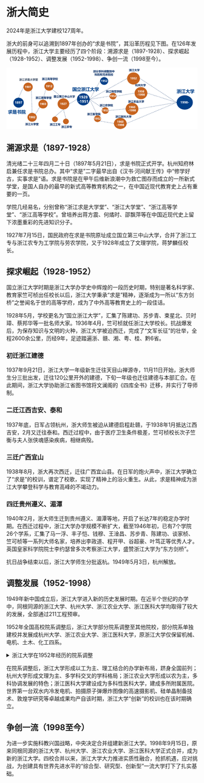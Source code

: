 # 浙大简史

2024年是浙江大学建校127周年。

浙大的前身可以追溯到1897年创办的“求是书院”，其沿革历程见下图。在126年发展历程中，浙江大学主要经历了四个阶段：溯源求是（1897-1928）、探求崛起（1928-1952）、调整发展（1952-1998）、争创一流（1998至今）。

![发展历程](../assets/history.png)

## 溯源求是（1897-1928）

清光绪二十三年四月二十日（1897年5月21日），求是书院正式开学。杭州知府林启兼任求是书院总办。其中“求是”二字最早出自《汉书·河间献王传》中“修学好古，实事求是”语。求是书院是在甲午后维新浪潮中为救亡图存而成立的一所新式学堂，是国人自办的最早的新式高等教育机构之一，在中国近现代教育史上占有重要的一页。

学院几经易名，分别曾称“浙江求是大学堂”、“浙江大学堂”、“浙江高等学堂”、“浙江高等学校”。曾培养出蒋方震、何燏时、邵飘萍等在中国近现代史上留下浓墨重彩的先进知识分子。

1927年7月15日，国民政府在求是书院原址成立国立第三中山大学，合并了浙江工专与浙江农专为工学院与劳农学院，又于1928年成立了文理学院，蒋梦麟任校长。

## 探求崛起（1928-1952）

国立浙江大学时期是浙江大学办学史中辉煌的一段历史时期，特别是著名科学家、教育家竺可桢出任校长以后，浙江大学秉承“求是”精神，逐渐成为一所以“东方剑桥”之誉闻名于世的高等学府，成为了中外高等教育史上的一段佳话。

1928年5月，学校更名为“国立浙江大学”，汇集了陈建功、苏步青、束星北、贝时璋、蔡邦华等一批名师大家。1936年4月，竺可桢就任浙江大学校长。抗战爆发后，为保存知识与文明的火种，浙江大学被迫西迁，完成了“文军长征”的壮举，全程2600余公里，历经9年，足迹踏遍浙、赣、湘、粤、桂、黔6省。

### 初迁浙江建德

1937年9月21日，浙江大学一年级新生迁往天目山禅源寺，11月11日开始，浙大师生分三批出发，迁往120公里开外的建德，下旬一年级也迁往建德与本部汇合。在此期间，浙江大学协助浙江省图书馆将文澜阁的《四库全书》迁移，并实行了导师制。

### 二迁江西吉安、泰和

1937年底，日军占领杭州，浙大师生被迫从建德启程赴赣，于1938年1月抵达江西吉安，2月又迁往泰和。西迁过程中，由于医疗卫生条件极差，竺可桢校长次子竺衡与夫人张侠魂感染疾病，相继病殁。

### 三迁广西宜山

1938年8月，浙大再次西迁，迁往广西宜山县。在日军的炮火声中，浙江大学确立了“求是”的校训，谱定了校歌，实现了精神上的浴火重生。从此，求是精神成为浙江大学攀登科学与教育高峰的不竭动力。

### 四迁贵州遵义、湄潭

1940年2月，浙大师生迁到贵州遵义、湄潭等地，开启了长达7年的稳定办学时期。在西迁过程中，浙江大学办学规模不断扩大，截至1946年初，已有7个学院26个学系，汇集了马一浮、丰子恺、钱穆、王淦昌、苏步青、陈建功、谈家桢、竺可桢等一系列大师名家，培养出李政道、程开甲、谷超豪、叶笃正等优秀人才。英国皇家科学院院士李约瑟曾多次考察浙江大学，盛赞浙江大学为“东方剑桥”。

抗日战争结束以后，浙江大学师生分批返杭。1949年5月3日，杭州解放。

## 调整发展（1952-1998）

1949年新中国成立后，浙江大学进入新的历史发展时期。在近半个世纪的办学中，同根同源的浙江大学、杭州大学、浙江农业大学、浙江医科大学均取得了较大的发展，全部通过211工程预审。

1952年全国高校院系调整后，浙江大学部分院系调整至其他院校，部分院系单独建校并发展成杭州大学、浙江农业大学、浙江医科大学，原浙江大学仅保留机械、电机、土木、化工四系。

<details><summary>浙江大学在1952年经历的院系调整</summary>
    浙江大学院系调整调入状况如下：<br>
    　　1952年2月，杭州之江大学的土木、机械两系并入浙大。<br>
    　　1953年，厦门大学的电机、土木、机械三个系各一部分并入浙大。<br>
    浙江大学院系调整调出状况如下：<br>
    　　理学院数学系、物理系、化学系、生物系分别并入复旦大学数学系、物理系、化学系、生物系。<br>
    　　理学院药学系并入上海第一医学院（今复旦大学上海医学院）。<br>
    　　理学院地理系分别并入华东师范大学，地理系气象组调入南京大学气象系，地理系全体学生调入南京大学。<br>
    　　文学院人类学系并入复旦大学生物系。<br>
    　　文学院部分师生调入北京大学、华东师范大学，部分并入浙江师范学院(后改名为杭州大学，1998年回归浙大)。<br>
    　　医学院与浙江省立医学院合并组建浙江医学院（后改名为浙江医科大学，1998年回归浙大）。<br>
    　　农学院森林系和东北农学院森林系合并为东北林学院（后更名为东北林业大学）。<br>
    　　农学院畜牧兽医学系及农业化学系土壤肥料组并入南京农学院（后更名为南京农业大学）。<br>
    　　农学院农业化学系农产品加工与制造组并入南京工学院食品工业系（后独立为无锡轻工业学院，复更名为江南大学）。<br>
    　　农学院农业经济系并入北京机械化农业学院（后更名为中国农业大学）及南京农学院（后更名为南京农业大学）。<br>
    　　农学院未调整部分独立为浙江农学院（后改名为浙江农业大学，1998年回归浙大）。<br>
    　　工学院航空系与南京大学、交通大学航空系合并组建华东航空学院（后并入西北工业大学）。<br>
    　　工学院电机系无线电通讯及广播本科专业调入南京工学院（后更名为东南大学）。<br>
    　　工学院电机系有线电(市内电话)、热处理2个专修科调入交通大学。<br>
    　　工学院土木系水利组并入华东水利学院（后更名为河海大学）。<br>
    　　工学院土木系铁路、测量专修科并入同济大学。<br>
    　　至此，调整后的浙江大学只保留工学院电机、化工、土木、机械四系，成为一所多科性的工业大学。<br>
</details>

在院系调整后，浙江大学形成以工为主、理工结合的办学新布局，跻身全国前列；杭州大学形成文理为主、多学科交叉的学科格局；浙江农业大学形成以农为主，多科协调发展的特色；浙江医科大学建设成为多科性医科大学，建成多所附属医院。世界第一台双水内冷发电机、拍摄原子弹爆炸图像的高速摄影机、硅单晶制备技术、敦煌学研究等卓越成果均产自该时期，浙江大学“创新”的校训也在该时期确立。

## 争创一流（1998至今）

为进一步实施科教兴国战略，中央决定合并组建新浙江大学。1998年9月15日，原来同根同源的浙江大学、杭州大学、浙江农业大学、浙江医科大学正式合并，成为新的浙江大学。四校合并以来，浙江大学大力推进实质性融合，抢抓机遇，应对挑战，为创建具有世界先进水平的“综合型、研究型、创新型”一流大学打下了扎实基础。
